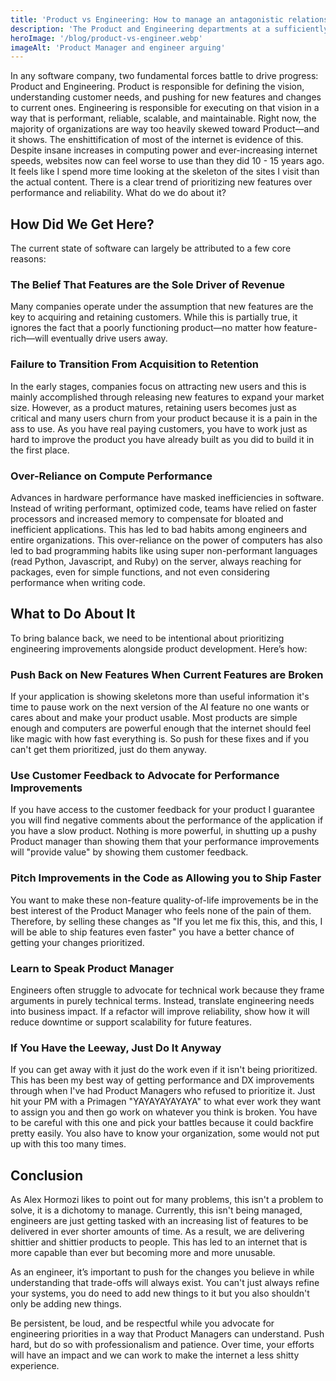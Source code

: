 ```yaml
---
title: 'Product vs Engineering: How to manage an antagonistic relationship'
description: 'The Product and Engineering departments at a sufficiently sized company will naturally be somewhat antagonistic towards each other. This is because Engineering generally wants to refine and optimize their systems, and Product wants to add more and more features. Too much power has been given to the Product department and this has led to the general enshitification of the internet. It is time to engineering to push back and start fixing their shit.'
heroImage: '/blog/product-vs-engineer.webp'
imageAlt: 'Product Manager and engineer arguing'
---
```


In any software company, two fundamental forces battle to drive progress: Product and Engineering.
Product is responsible for defining the vision, understanding customer needs, and pushing for new
features and changes to current ones. Engineering is responsible for executing on that vision in a way
that is performant, reliable, scalable, and maintainable. Right now, the majority of organizations are
way too heavily skewed toward Product—and it shows. The enshittification of most of the internet is
evidence of this. Despite insane increases in computing power and ever-increasing internet speeds,
websites now can feel worse to use than they did 10 - 15 years ago. It feels like I spend more time
looking at the skeleton of the sites I visit than the actual content. There is a clear trend of
prioritizing new features over performance and reliability. What do we do about it?

## How Did We Get Here?

The current state of software can largely be attributed to a few core reasons:

### The Belief That Features are the Sole Driver of Revenue

Many companies operate under the assumption that new features are the key to acquiring and retaining
customers. While this is partially true, it ignores the fact that a poorly functioning product—no
matter how feature-rich—will eventually drive users away.

### Failure to Transition From Acquisition to Retention

In the early stages, companies focus on attracting new users and this is mainly accomplished through
releasing new features to expand your market size. However, as a product matures, retaining users
becomes just as critical and many users churn from your product because it is a pain in the ass to
use. As you have real paying customers, you have to work just as hard to improve the product you have
already built as you did to build it in the first place.

### Over-Reliance on Compute Performance
Advances in hardware performance have masked inefficiencies in software. Instead of writing
performant, optimized code, teams have relied on faster processors and increased memory to compensate
for bloated and inefficient applications. This has led to bad habits among engineers and entire
organizations. This over-reliance on the power of computers has also led to bad programming habits
like using super non-performant languages (read Python, Javascript, and Ruby) on the server, always
reaching for packages, even for simple functions, and not even considering performance when writing code.

## What to Do About It

To bring balance back, we need to be intentional about prioritizing engineering improvements alongside
product development. Here’s how:

### Push Back on New Features When Current Features are Broken

If your application is showing skeletons more than useful information it's time to pause work on
the next version of the AI feature no one wants or cares about and make your product usable. Most
products are simple enough and computers are powerful enough that the internet should feel like
magic with how fast everything is. So push for these fixes and if you can't get them prioritized,
just do them anyway.

### Use Customer Feedback to Advocate for Performance Improvements

If you have access to the customer feedback for your product I guarantee you will find negative
comments about the performance of the application if you have a slow product. Nothing is more
powerful, in shutting up a pushy Product manager than showing them that your performance improvements
will "provide value" by showing them customer feedback.

### Pitch Improvements in the Code as Allowing you to Ship Faster

You want to make these non-feature quality-of-life improvements be in the best interest of the
Product Manager who feels none of the pain of them. Therefore, by selling these changes as "If you
let me fix this, this, and this, I will be able to ship features even faster" you have a better
chance of getting your changes prioritized.

### Learn to Speak Product Manager

Engineers often struggle to advocate for technical work because they frame arguments in purely
technical terms. Instead, translate engineering needs into business impact. If a refactor will
improve reliability, show how it will reduce downtime or support scalability for future features.

### If You Have the Leeway, Just Do It Anyway

If you can get away with it just do the work even if it isn't being prioritized. This has been my
best way of getting performance and DX improvements through when I've had Product Managers who refused
to prioritize it. Just hit your PM with a Primagen "YAYAYAYAYAYA" to what ever work they want to
assign you and then go work on whatever you think is broken. You have to be careful with this one and
pick your battles because it could backfire pretty easily. You also have to know your organization,
some would not put up with this too many times.

## Conclusion

As Alex Hormozi likes to point out for many problems, this isn't a problem to solve, it is a dichotomy
to manage. Currently, this isn't being managed, engineers are just getting tasked with an increasing
list of features to be delivered in ever shorter amounts of time. As a result, we are delivering
shittier and shittier products to people. This has led to an internet that is more capable than ever
but becoming more and more unusable.

As an engineer, it’s important to push for the changes you believe in while understanding that
trade-offs will always exist. You can't just always refine your systems, you do need to add new things to
it but you also shouldn't only be adding new things.

Be persistent, be loud, and be respectful while you advocate for engineering priorities in a way that
Product Managers can understand. Push hard, but do so with professionalism and patience. Over time,
your efforts will have an impact and we can work to make the internet a less shitty experience.
